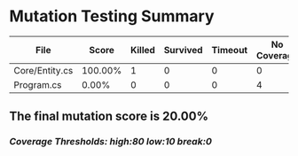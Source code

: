 ﻿# Mutation Testing Summary

| File            | Score   | Killed | Survived | Timeout | No Coverage | Ignored | Compile Errors | Total Detected | Total Undetected | Total Mutants |
| --------------- | ------- | ------ | -------- | ------- | ----------- | ------- | -------------- | -------------- | ---------------- | ------------- |
| Core\/Entity.cs | 100.00% | 1      | 0        | 0       | 0           | 1       | 0              | 1              | 0                | 2             |
| Program.cs      | 0.00%   | 0      | 0        | 0       | 4           | 0       | 0              | 0              | 4                | 4             |

## The final mutation score is 20.00%

### *Coverage Thresholds: high:80 low:10 break:0*
